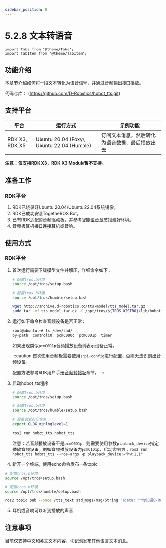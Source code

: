 ```yaml
---
sidebar_position: 8
---
```


# 5.2.8 文本转语音

```mdx-code-block
import Tabs from '@theme/Tabs';
import TabItem from '@theme/TabItem';
```

## 功能介绍

本章节介绍如何将一段文本转化为语音信号，并通过音频输出接口播放。

代码仓库： (https://github.com/D-Robotics/hobot_tts.git)

## 支持平台

| 平台    | 运行方式     | 示例功能                       |
| ------- | ------------ | ------------------------------ |
| RDK X3, RDK X5 | Ubuntu 20.04 (Foxy), Ubuntu 22.04 (Humble) | 订阅文本消息，然后转化为语音数据，最后播放出去 |

**注意：仅支持RDK X3，RDK X3 Module暂不支持。**

## 准备工作

### RDK平台

1. RDK已烧录好Ubuntu 20.04/Ubuntu 22.04系统镜像。
2. RDK已成功安装TogetheROS.Bot。
3. 已有RDK适配的音频驱动板，并参考[智能语音章节](../03_boxs/function/hobot_audio.md)搭建好环境。
4. 音频板耳机接口连接耳机或音响。

## 使用方式

### RDK平台

1. 首次运行需要下载模型文件并解压，详细命令如下：

    <Tabs groupId="tros-distro">
    <TabItem value="foxy" label="Foxy">

    ```bash
    # 配置tros.b环境
    source /opt/tros/setup.bash
    ```

    </TabItem>
    <TabItem value="humble" label="Humble">

    ```bash
    # 配置tros.b环境
    source /opt/tros/humble/setup.bash
    ```

    </TabItem>
    </Tabs>

    ```bash
    wget http://archive.d-robotics.cc/tts-model/tts_model.tar.gz
    sudo tar -xf tts_model.tar.gz -C /opt/tros/${TROS_DISTRO}/lib/hobot_tts/
    ```

2. 运行如下命令检查音频设备是否正常：

    ```bash
    root@ubuntu:~# ls /dev/snd/
    by-path  controlC0  pcmC0D0c  pcmC0D1p  timer
    ```

    如果出现类似`pcmC0D1p`音频播放设备则表示设备正常。

   :::caution
   首次使用音频板需要使用`srpi-config`进行配置，否则无法识别出音频设备。
   
   配置方法参考RDK用户手册[音频转接板](https://developer.d-robotics.cc/documents_rdk/hardware_development/rdk_x3/audio_board)章节。
   :::

3. 启动hobot_tts程序

    <Tabs groupId="tros-distro">
    <TabItem value="foxy" label="Foxy">

    ```bash
    # 配置tros.b环境
    source /opt/tros/setup.bash
    ```

    </TabItem>

    <TabItem value="humble" label="Humble">

    ```bash
    # 配置tros.b环境
    source /opt/tros/humble/setup.bash
    ```

    </TabItem>

    </Tabs>

    ```bash
    # 屏蔽调式打印信息
    export GLOG_minloglevel=1

    ros2 run hobot_tts hobot_tts
    ```

    注意：若音频播放设备不是`pcmC0D1p`，则需要使用参数`playback_device`指定播放音频设备。例如音频播放设备为`pcmC1D1p`，启动命令为：`ros2 run hobot_tts hobot_tts --ros-args -p playback_device:="hw:1,1"`

4. 新开一个终端，使用echo命令发布一条topic

  <Tabs groupId="tros-distro">
  <TabItem value="foxy" label="Foxy">

  ```bash
  # 配置tros.b环境
  source /opt/tros/setup.bash
  ```

  </TabItem>

  <TabItem value="humble" label="Humble">

  ```bash
  # 配置tros.b环境
  source /opt/tros/humble/setup.bash
  ```

  </TabItem>

  </Tabs>

   ```bash
   ros2 topic pub --once /tts_text std_msgs/msg/String "{data: ""你知道D-Robotics 吗？是的，我知道D-Robotics 。它是一条从地面延伸到天空的线，它定义了地面和天空之间的分界线。""}"
   ```

5. 耳机或音响可以听到播放的声音

## 注意事项

目前仅支持中文和英文文本内容，切记勿发布其他语言文本消息。
